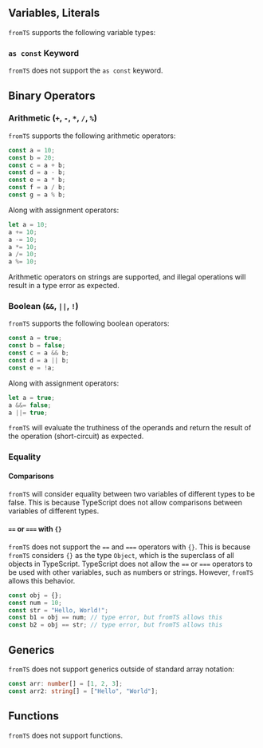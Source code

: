 
## Variables, Literals

`fromTS` supports the following variable types:

### `as const` Keyword

`fromTS` does not support the `as const` keyword.

## Binary Operators

### Arithmetic (`+`, `-`, `*`, `/`, `%`)

`fromTS` supports the following arithmetic operators:

```typescript
const a = 10;
const b = 20;
const c = a + b;
const d = a - b;
const e = a * b;
const f = a / b;
const g = a % b;
```

Along with assignment operators:

```typescript
let a = 10;
a += 10;
a -= 10;
a *= 10;
a /= 10;
a %= 10;
```

Arithmetic operators on strings are supported, and illegal operations will result in a type error as expected.

### Boolean (`&&`, `||`, `!`)

`fromTS` supports the following boolean operators:

```typescript
const a = true;
const b = false;
const c = a && b;
const d = a || b;
const e = !a;
```

Along with assignment operators:

```typescript
let a = true;
a &&= false;
a ||= true;
```

`fromTS` will evaluate the truthiness of the operands and return the result of the operation (short-circuit) as expected.

### Equality

#### Comparisons

`fromTS` will consider equality between two variables of different types to be false. This is because TypeScript does not allow comparisons between variables of different types. 

#### `==` or `===` with `{}`

`fromTS` does not support the `==` and `===` operators with `{}`. This is because `fromTS` considers `{}` as the type `Object`, which is the superclass of all objects in TypeScript. TypeScript does not allow the `==` or `===` operators to be used with other variables, such as numbers or strings. However, `fromTS` allows this behavior.

```typescript
const obj = {};
const num = 10;
const str = "Hello, World!";
const b1 = obj == num; // type error, but fromTS allows this
const b2 = obj == str; // type error, but fromTS allows this
```

## Generics

`fromTS` does not support generics outside of standard array notation:
```typescript
const arr: number[] = [1, 2, 3];
const arr2: string[] = ["Hello", "World"];
```

## Functions

`fromTS` does not support functions.